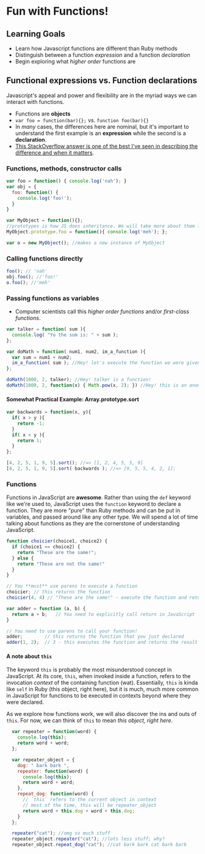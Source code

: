 # Fun with Functions!
## Learning Goals
- Learn how Javascript functions are different than Ruby methods
- Distinguish between a function _expression_ and a function _declaration_
- Begin exploring what _higher order_ functions are

## Functional expressions vs. Function declarations
Javascript's appeal and power and flexibility are in the myriad ways we can interact with functions.

* Functions are __objects__
* `var foo = function(bar){};` vs. `function foo(bar){}`
* In _many_ cases, the differences here are nominal, but it's important to understand the first example is an __expression__ while the second is a __declaration__.
* [This StackOverflow answer is one of the best I've seen in describing the difference and when it matters](http://stackoverflow.com/questions/3887408/javascript-function-declaration-and-evaluation-order).

### Functions, methods, constructor calls
```javascript
var foo = function() { console.log('nah'); }
var obj = {
  foo: function() {
    console.log('foo!');
  }
}

var MyObject = function(){};
//prototypes is how JS does inheritance. We will take more about them later
MyObject.prototype.foo = function(){ console.log('meh'); };

var o = new MyObject(); //makes a new instance of MyObject
```

### Calling functions directly
```javascript
foo(); // 'nah'
obj.foo(); //'foo!'
o.foo(); //'meh'
```

### Passing functions as variables
* Computer scientists call this _higher order functions_ and/or _first-class functions_.

```javascript
var talker = function( sum ){
  console.log( "Yo the sum is: " + sum );
};

var doMath = function( num1, num2, im_a_function ){
  var sum = num1 + num2;
  im_a_function( sum ); //Hey! let's execute the function we were given!
};

doMath(1000, 2, talker); //Hey! talker is a function!
doMath(1000, 2, function(x) { Math.pow(x, 2); }) //Hey! this is an anonymous function!
```

#### Somewhat Practical Example: Array.prototype.sort

```javascript
var backwards = function(x, y){
  if( x > y ){
    return -1;
  }
  if( x < y ){
    return 1;
  }
};

[4, 2, 5, 1, 9, 5].sort(); //=> [1, 2, 4, 5, 5, 9]
[4, 2, 5, 1, 9, 5].sort( backwards ); //=> [9, 5, 5, 4, 2, 1];
```

### Functions
Functions in JavaScript are __awesome__. Rather than using the `def` keyword like we're used to, JavaScript uses the `function` keyword to declare a function. They are more "pure" than Ruby methods and can be put in variables, and passed around like any other type. We will spend a lot of time talking about functions as they are the cornerstone of understanding JavaScript.

```javascript
function choicier(choice1, choice2) {
  if (choice1 == choice2) {
    return "These are the same!";
  } else {
    return "These are not the same!"
  }
}

// You **must** use parens to execute a function
choicier; // this returns the function
choicier(4, 4) // "These are the same!" - execute the function and returns the result
```

```javascript
var adder = function (a, b) {
  return a + b;   // You need to explicitly call return in JavaScript
}

// You need to use parens to call your function!
adder;        // this returns the function that you just declared
adder(1, 2);  // 3 - this executes the function and returns the result
```

#### A note about `this`
The keyword `this` is probably the most misunderstood concept in JavaScript. At its core, `this`, when invoked inside a function, refers to the invocation _context_ of the containing function (wat). Essentially, `this` is kinda like `self` in Ruby (this object, right here), but it is much, much more common in JavaScript for functions to be executed in contexts beyond where they were declared.

As we explore how functions work, we will also discover the ins and outs of `this`. For now, we can think of `this` to mean _this object, right here_.

```javascript
  var repeater = function(word) {
    console.log(this);
    return word + word;
  };

  var repeater_object = {
    dog: " bark bark ",
    repeater: function(word) {
      console.log(this);
      return word + word;
    },
    repeat_dog: function(word) {
      // `this` refers to the current object in context
      // most of the time, this will be repeater_object
      return word + this.dog + word + this.dog;
    }
  };

  repeater("cat"); //omg so much stuff
  repeater_object.repeater("cat"); //lots less stuff; why?
  repeater_object.repeat_dog("cat"); //cat bark bark cat bark bark
```
